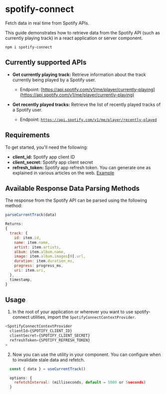 # spotify-connect

Fetch data in real time from Spotify APIs.

This guide demonstrates how to retrieve data from the Spotify API (such as currently playing track) in a react application or server component.

```
npm i spotify-connect
```

## Currently supported APIs

- **Get currently playing track:** Retrieve information about the track currently being played by a Spotify user.

  - Endpoint: [https://api.spotify.com/v1/me/player/currently-playing](https://api.spotify.com/v1/me/player/currently-playing)

- **Get recently played tracks:** Retrieve the list of recently played tracks of a Spotify user.
  - Endpoint: [`https://api.spotify.com/v1/me/player/recently-played`](https://api.spotify.com/v1/me/player/recently-played)

## Requirements

To get started, you'll need the following:

- **client_id:** Spotify app client ID
- **client_secret:** Spotify app client secret
- **refresh_token:** Spotify app refresh token. You can generate one as explained in various articles on the web. [Example](https://medium.com/@benwiz/how-to-create-a-spotify-refresh-token-the-easy-way-b41a66c7fdd4)

## Available Response Data Parsing Methods

The response from the Spotify API can be parsed using the following method:

```javascript
parseCurrentTrack(data)

Returns:
{
  track: {
    id: item.id,
    name: item.name,
    artist: item.artists,
    album: item.album.name,
    image: item.album.images[0].url,
    duration: item.duration_ms,
    progress: progress_ms,
    uri: item.uri,
  },
  timestamp,
}
```

## Usage

1. In the root of your application or wherever you want to use spotify-connect utilities, import the `SpotifyConnectContextProvider`.

```javascript
<SpotifyConnectContextProvider
  clientId={SPOTIFY_CLIENT_ID}
  clientSecret={SPOTIFY_CLIENT_SECRET}
  refreshToken={SPOTIFY_REFRESH_TOKEN}
>
```

2. Now you can use the utility in your component. You can configure when to invalidate stale data and refetch.



```javascript
  const { data } = useCurrentTrack()

  options: {
    refetchInterval: (milliseconds, default = 5000 or 5seconds)
  }
```
